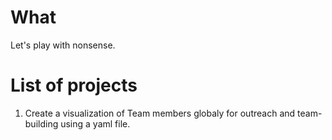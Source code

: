 # What
Let's play with nonsense.

# List of projects
1. Create a visualization of Team members globaly for outreach and team-building using a yaml file.
